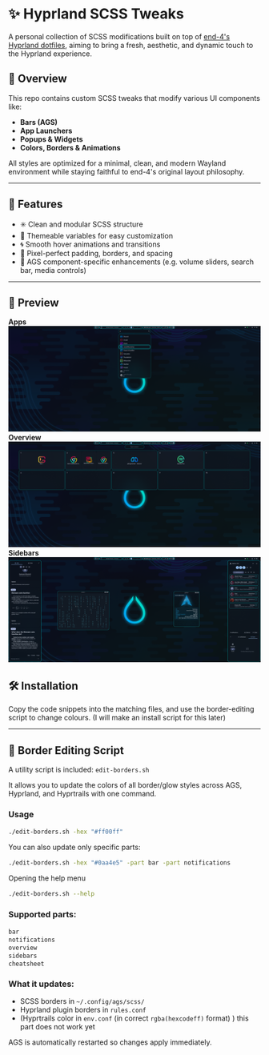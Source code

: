 # ✨ Hyprland SCSS Tweaks

A personal collection of SCSS modifications built on top of [end-4's Hyprland dotfiles](https://github.com/end-4/dots-hyprland), aiming to bring a fresh, aesthetic, and dynamic touch to the Hyprland experience.

## 🎯 Overview

This repo contains custom SCSS tweaks that modify various UI components like:
- **Bars (AGS)**
- **App Launchers**
- **Popups & Widgets**
- **Colors, Borders & Animations**

All styles are optimized for a minimal, clean, and modern Wayland environment while staying faithful to end-4's original layout philosophy.

---

## 🌈 Features

- ✳️ Clean and modular SCSS structure
- 🎨 Themeable variables for easy customization
- 🌀 Smooth hover animations and transitions
- 📐 Pixel-perfect padding, borders, and spacing
- 🧩 AGS component-specific enhancements (e.g. volume sliders, search bar, media controls)

---

## 📸 Preview
**Apps**
![screenshot](images/apps.png)
**Overview**
![screenshot](images/overview.png)
**Sidebars**
![screenshot](images/sidebars.png)

## 🛠️ Installation

Copy the code snippets into the matching files, and use the border-editing script to change colours. (I will make an install script for this later)

---

## 🔧 Border Editing Script

A utility script is included: `edit-borders.sh`

It allows you to update the colors of all border/glow styles across AGS, Hyprland, and Hyprtrails with one command.

### Usage

```bash
./edit-borders.sh -hex "#ff00ff"
```

You can also update only specific parts:

```bash
./edit-borders.sh -hex "#0aa4e5" -part bar -part notifications
```
Opening the help menu

```bash
./edit-borders.sh --help
```

### Supported parts:
```
bar
notifications
overview
sidebars
cheatsheet
```

### What it updates:
- SCSS borders in `~/.config/ags/scss/`
- Hyprland plugin borders in `rules.conf`
- (Hyprtrails color in `env.conf` (in correct `rgba(hexcodeff)` format) ) this part does not work yet

AGS is automatically restarted so changes apply immediately.
